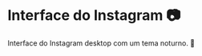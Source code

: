 # Interface do Instagram :camera:

Interface do Instagram desktop com um tema noturno. :crescent_moon:







